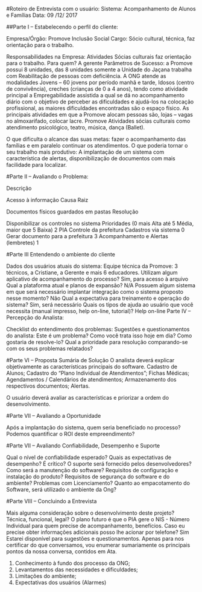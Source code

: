 #Roteiro de Entrevista com o usuário:
Sistema: Acompanhamento de Alunos e Famílias Data: 09 /12/ 2017 

##Parte I – Estabelecendo o perfil do cliente:

Empresa/Órgão: Promove Inclusão Social 
Cargo: Sócio cultural, técnica, faz orientação para o trabalho.

Responsabilidades na Empresa: Atividades Sócias culturais faz orientação para o trabalho.
Para quem? A gerente
Parâmetros de Sucesso: a Promove possui 8 unidades, das 8 unidades somente a Unidade do Jaçana trabalha com Reabilitação de pessoas com deficiência. A ONG atende as modalidades Jovens – 60 jovens por período manhã e tarde, Idosos (centro de convivência), creches (crianças de 0 a 4 anos), tendo como atividade principal a Empregabilidade assistida  a qual se dá no acompanhamento diário com o objetivo de perceber as dificuldades e ajudá-los na colocação profissional, as maiores dificuldades encontradas são o espaço físico. As principais atividades em que a Promove alocam pessoas são, lojas – vagas no almoxarifado, colocar lacre. Promove Atividades sócias culturais como atendimento psicológico, teatro, música, dança (Ballet).

O que dificulta o alcance das suas metas: fazer o acompanhamento das famílias e em paralelo continuar os atendimentos.
O que poderia tornar o seu trabalho mais produtivo: A implantação de um sistema com característica de alertas, disponibilização de documentos com mais facilidade para localizar.

#Parte II – Avaliando o Problema:

Descrição

Acesso à informação	Causa Raiz

Documentos físicos guardados em pastas	Resolução

Disponibilizar os controles no sistema	Prioridades (0 mais Alta até 5 Média, maior que 5 Baixa)
2
PIA	Controle da prefeitura	Cadastros via sistema 	0
Gerar documento para a prefeitura			3
Acompanhamento e Alertas (lembretes)			1

#Parte III Entendendo o ambiente do cliente

Dados dos usuários atuais do sistema: Equipe técnica da Promove: 3 técnicos, a Cristiane, a Gerente e mais 6 educadores.
Utilizam algum aplicativo de acompanhamento do processo? Sim, para acesso à arquivo
Qual a plataforma atual e planos de expansão? N/A
Possuem algum sistema em que será necessário implantar integração como o sistema proposto nesse momento? Não
Qual a expectativa para treinamento e operação do sistema? Sim, será necessário
Quais os tipos de ajuda ao usuário que você necessita (manual impresso, help on-line, tutorial)? Help on-line
Parte IV – Percepção do Analista:

Checklist do entendimento dos problemas:
Sugestões e questionamentos do analista:
Este é um problema? 
Como você trata isso hoje em dia? 
Como gostaria de resolve-lo? 
Qual a prioridade para resolução comparando-se com os seus problemas relatados? 


#Parte VI – Proposta Sumária de Solução
O analista deverá explicar objetivamente as características principais do software.
	Cadastro de Alunos;
	Cadastro do “Plano Individual de Atendimentos”;
	Fichas Médicas;
	Agendamentos / Calendários de atendimentos;
	Armazenamento dos respectivos documentos;
  Alertas. 


O usuário deverá avaliar as características e priorizar a ordem do desenvolvimento. 


#Parte VII – Avaliando a Oportunidade

Após a implantação do sistema, quem seria beneficiado no processo?
Podemos quantificar o ROI deste empreendimento? 


#Parte VII – Avaliando Confiabilidade, Desempenho e Suporte

Qual o nível de confiabilidade esperado? 
Quais as expectativas de desempenho? 
É crítico? 
O suporte será fornecido pelos desenvolvedores?
Como será a manutenção do software? 
Requisitos de configuração e instalação do produto?
Requisitos de segurança do software e do ambiente? 
Problemas com Licenciamento? 
Quanto ao empacotamento do Software, será utilizado o ambiente da Ong? 


#Parte VIII – Concluindo a Entrevista 

Mais alguma consideração sobre o desenvolvimento deste projeto? Técnica, funcional, legal? O plano futuro é que o PIA gere o NIS - Número Individual para quem precise de acompanhamento, benefícios.
Caso eu precise obter informações adicionais posso lhe acionar por telefone? Sim
Estarei disponível para sugestões e questionamentos.
Apenas para nos certificar do que conversamos, vou enumerar sumariamente os principais pontos da nossa conversa, contidos em Ata. 
1. Conhecimento à fundo dos processo da ONG;
2. Levantamentos das necessidades e dificuldades;
3. Limitações do ambiente;
4. Expectativas dos usuários (Alarmes)



